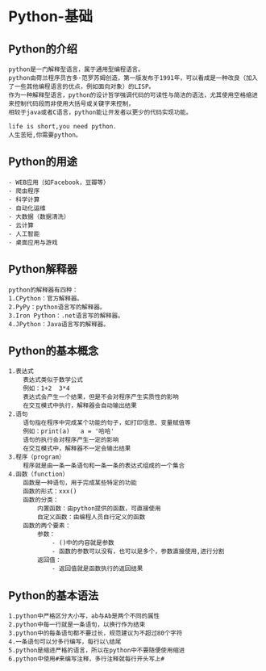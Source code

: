 # Python-基础

## Python的介绍
    python是一门解释型语言，属于通用型编程语言。
	python由荷兰程序员吉多·范罗苏姆创造，第一版发布于1991年，可以看成是一种改良（加入了一些其他编程语言的优点，例如面向对象）的LISP。
	作为一种解释型语言，python的设计哲学强调代码的可读性与简洁的语法，尤其使用空格缩进来控制代码段而非使用大括号或关键字来控制，
	相较于java或者C语言，python能让开发者以更少的代码实现功能。
```
life is short,you need python.
人生苦短,你需要python。
```
## Python的用途
	- WEB应用（如Facebook，豆瓣等）
	- 爬虫程序
	- 科学计算
	- 自动化运维
	- 大数据（数据清洗）
	- 云计算
	- 人工智能
	- 桌面应用与游戏 

## Python解释器
	python的解释器有四种：
	1.CPython：官方解释器。
	2.PyPy：python语言写的解释器。
	3.Iron Python：.net语言写的解释器。
	4.JPython：Java语言写的解释器。

## Python的基本概念
	1.表达式
		表达式类似于数学公式
		例如：1+2  3*4
		表达式会产生一个结果，但是不会对程序产生实质性的影响
		在交互模式中执行，解释器会自动输出结果
	2.语句
		语句指在程序中完成某个功能的句子，如打印信息、变量赋值等
		例如：print(a)   a = '哈哈'
		语句的执行会对程序产生一定的影响
		在交互模式中，解释器不一定会输出结果
	3.程序（program）
		程序就是由一条一条语句和一条一条的表达式组成的一个集合
	4.函数（function）
		函数是一种语句，用于完成某些特定的功能
		函数的形式：xxx()
		函数的分类：
			内置函数：由python提供的函数，可直接使用
			自定义函数：由编程人员自行定义的函数
		函数的两个要素：
			参数：
				- ()中的内容就是参数
				- 函数的参数可以没有，也可以是多个，参数直接使用,进行分割
			返回值：
				- 返回值就是函数执行的返回结果

## Python的基本语法
	1.python中严格区分大小写，ab与Ab是两个不同的属性
	2.python中每一行就是一条语句，以换行作为结束
	3.python中的每条语句都不要过长，规范建议为不超过80个字符
	4.一条语句可以分多行编写，每行以\结尾
	5.python是缩进严格的语言，所以在python中不要随便使用缩进
	6.python中使用#来编写注释，多行注释就每行开头写上#
